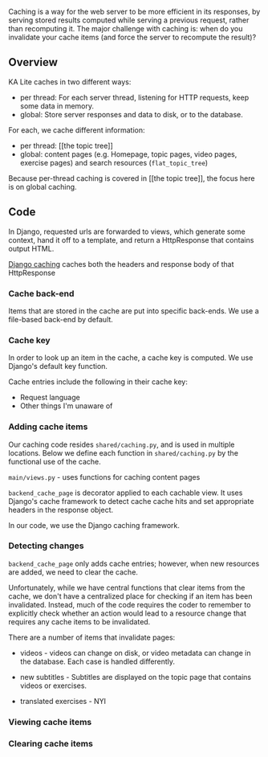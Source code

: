 Caching is a way for the web server to be more efficient in its responses, by serving stored results computed while serving a previous request, rather than recomputing it.  The major challenge with caching is: when do you invalidate your cache items (and force the server to recompute the result)?

## Overview

KA Lite caches in two different ways:
* per thread: For each server thread, listening for HTTP requests, keep some data in memory.
* global: Store server responses and data to disk, or to the database.

For each, we cache different information:
* per thread: [[the topic tree]]
* global: content pages (e.g. Homepage, topic pages, video pages, exercise pages) and search resources (`flat_topic_tree`)

Because per-thread caching is covered in [[the topic tree]], the focus here is on global caching.

## Code

In Django, requested urls are forwarded to views, which generate some context, hand it off to a template, and return a HttpResponse that contains output HTML.  

[Django caching](https://docs.djangoproject.com/en/dev/topics/cache/) caches both the headers and response body of that HttpResponse

### Cache back-end

Items that are stored in the cache are put into specific back-ends.  We use a file-based back-end by default.

### Cache key

In order to look up an item in the cache, a cache key is computed.  We use Django's default key function.

Cache entries include the following in their cache key:
* Request language
* Other things I'm unaware of


### Adding cache items

Our caching code resides `shared/caching.py`, and is used in multiple locations.  Below we define each function in `shared/caching.py` by the functional use of the cache.

`main/views.py` - uses functions for caching content pages

`backend_cache_page` is decorator applied to each cachable view. It uses Django's cache framework to detect cache cache hits and set appropriate headers in the response object.

In our code, we use the Django caching framework.

### Detecting changes

`backend_cache_page` only adds cache entries; however, when new resources are added, we need to clear the cache.

Unfortunately, while we have central functions that clear items from the cache, we don't have a centralized place for checking if an item has been invalidated.  Instead, much of the code requires the coder to remember to explicitly check whether an action would lead to a resource change that requires any cache items to be invalidated.

There are a number of items that invalidate pages:

* videos - videos can change on disk, or video metadata can change in the database.  Each case is handled differently.

* new subtitles - Subtitles are displayed on the topic page that contains videos or exercises.  

* translated exercises - NYI

### Viewing cache items

### Clearing cache items

